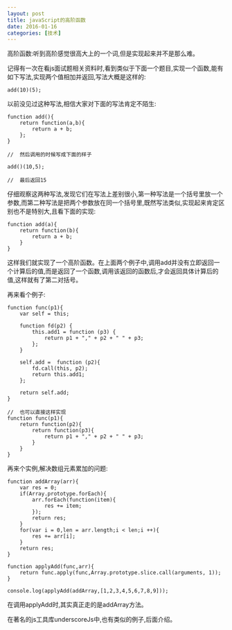 ```yaml
---
layout: post
title: javaScript的高阶函数
date: 2016-01-16
categories: [技术]
---
```


高阶函数:听到高阶感觉很高大上的一个词,但是实现起来并不是那么难。

记得有一次在看js面试题相关资料时,看到类似于下面一个题目,实现一个函数,能有如下写法,实现两个值相加并返回,写法大概是这样的:

    add(10)(5);
    
以前没见过这种写法,相信大家对下面的写法肯定不陌生:

    function add(){
        return function(a,b){
            return a + b;
        };
    }
    
    //  然后调用的时候写成下面的样子
    
    add()(10,5);
    
    //  最后返回15
    
仔细观察这两种写法,发现它们在写法上差别很小,第一种写法是一个括号里放一个参数,而第二种写法是把两个参数放在同一个括号里,既然写法类似,实现起来肯定区别也不是特别大,且看下面的实现:

    function add(a){
        return function(b){
            return a + b;
        }
    }
    
这样我们就实现了一个高阶函数。在上面两个例子中,调用add并没有立即返回一个计算后的值,而是返回了一个函数,调用该返回的函数后,才会返回具体计算后的值,这样就有了第二对括号。

再来看个例子:

    function func(p1){
        var self = this;
    
        function fd(p2) {
            this.add1 = function (p3) {
                return p1 + "," + p2 + " " + p3;
            };
        }
    
        self.add =  function (p2){
            fd.call(this, p2);
            return this.add1;
        };
        
        return self.add;
    }
    
    //  也可以直接这样实现
    function func(p1){
        return function(p2){
            return function(p3){
                return p1 + "," + p2 + " " + p3;
            }
        }
    }
    
再来个实例,解决数组元素累加的问题:

    function addArray(arr){
        var res = 0;
        if(Array.prototype.forEach){
            arr.forEach(function(item){
                res += item;
            });
            return res;
        }
        for(var i = 0,len = arr.length;i < len;i ++){
            res += arr[i];
        }
        return res;
    }
        
    function applyAdd(func,arr){
        return func.apply(func,Array.prototype.slice.call(arguments, 1));
    }
        
    console.log(applyAdd(addArray,[1,2,3,4,5,6,7,8,9]));
    
在调用applyAdd时,其实真正走的是addArray方法。

在著名的js工具库underscoreJs中,也有类似的例子,后面介绍。
